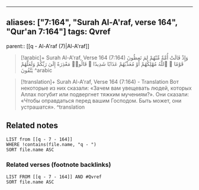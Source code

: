 
---
aliases: ["7:164", "Surah Al-A'raf, verse 164", "Qur'an 7:164"]
tags: Qvref
---

parent:: [[q - Al-A'raf (7)|Al-A'raf]]

> [!arabic]+ Surah Al-A'raf, Verse 164 (7:164)
> <span class="quran-arabic">وَإِذْ قَالَتْ أُمَّةٌ مِّنْهُمْ لِمَ تَعِظُونَ قَوْمًا ۙ ٱللَّهُ مُهْلِكُهُمْ أَوْ مُعَذِّبُهُمْ عَذَابًا شَدِيدًا ۖ قَالُوا۟ مَعْذِرَةً إِلَىٰ رَبِّكُمْ وَلَعَلَّهُمْ يَتَّقُونَ</span>
^arabic

> [!translation]+ Surah Al-A'raf, Verse 164 (7:164) - Translation
> Вот некоторые из них сказали: «Зачем вам увещевать людей, которых Аллах погубит или подвергнет тяжким мучениям?». Они сказали: «Чтобы оправдаться перед вашим Господом. Быть может, они устрашатся».
^translation



## Related notes
```dataview
LIST from [[q - 7 - 164]]
WHERE !contains(file.name, "q - ")
SORT file.name ASC
```

### Related verses (footnote backlinks)
```dataview
LIST FROM [[q - 7 - 164]] AND #Qvref
SORT file.name ASC
```

